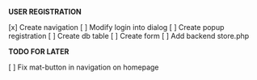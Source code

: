 **USER REGISTRATION**

[x] Create navigation
[ ] Modify login into dialog
[ ] Create popup registration
[ ] Create db table
[ ] Create form
[ ] Add backend store.php


**TODO FOR LATER**

[ ] Fix mat-button in navigation on homepage